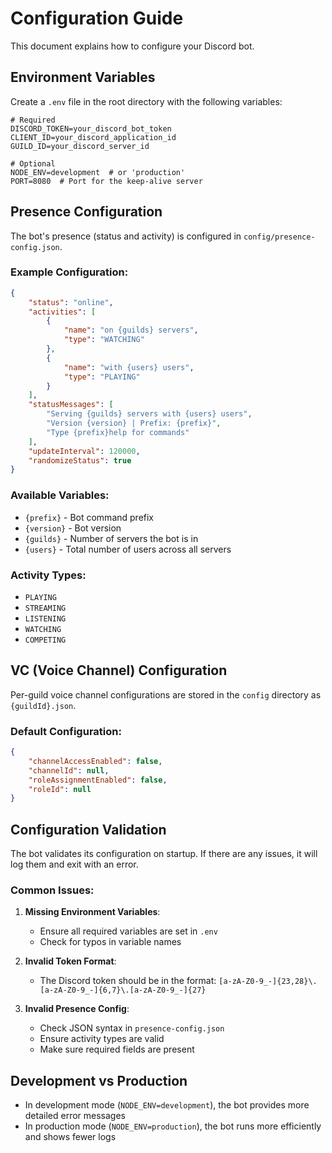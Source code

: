 # Configuration Guide

This document explains how to configure your Discord bot.

## Environment Variables

Create a `.env` file in the root directory with the following variables:

```env
# Required
DISCORD_TOKEN=your_discord_bot_token
CLIENT_ID=your_discord_application_id
GUILD_ID=your_discord_server_id

# Optional
NODE_ENV=development  # or 'production'
PORT=8080  # Port for the keep-alive server
```

## Presence Configuration

The bot's presence (status and activity) is configured in `config/presence-config.json`.

### Example Configuration:

```json
{
    "status": "online",
    "activities": [
        {
            "name": "on {guilds} servers",
            "type": "WATCHING"
        },
        {
            "name": "with {users} users",
            "type": "PLAYING"
        }
    ],
    "statusMessages": [
        "Serving {guilds} servers with {users} users",
        "Version {version} | Prefix: {prefix}",
        "Type {prefix}help for commands"
    ],
    "updateInterval": 120000,
    "randomizeStatus": true
}
```

### Available Variables:
- `{prefix}` - Bot command prefix
- `{version}` - Bot version
- `{guilds}` - Number of servers the bot is in
- `{users}` - Total number of users across all servers

### Activity Types:
- `PLAYING`
- `STREAMING`
- `LISTENING`
- `WATCHING`
- `COMPETING`

## VC (Voice Channel) Configuration

Per-guild voice channel configurations are stored in the `config` directory as `{guildId}.json`.

### Default Configuration:

```json
{
    "channelAccessEnabled": false,
    "channelId": null,
    "roleAssignmentEnabled": false,
    "roleId": null
}
```

## Configuration Validation

The bot validates its configuration on startup. If there are any issues, it will log them and exit with an error.

### Common Issues:

1. **Missing Environment Variables**:
   - Ensure all required variables are set in `.env`
   - Check for typos in variable names

2. **Invalid Token Format**:
   - The Discord token should be in the format: `[a-zA-Z0-9_-]{23,28}\.[a-zA-Z0-9_-]{6,7}\.[a-zA-Z0-9_-]{27}`

3. **Invalid Presence Config**:
   - Check JSON syntax in `presence-config.json`
   - Ensure activity types are valid
   - Make sure required fields are present

## Development vs Production

- In development mode (`NODE_ENV=development`), the bot provides more detailed error messages
- In production mode (`NODE_ENV=production`), the bot runs more efficiently and shows fewer logs
